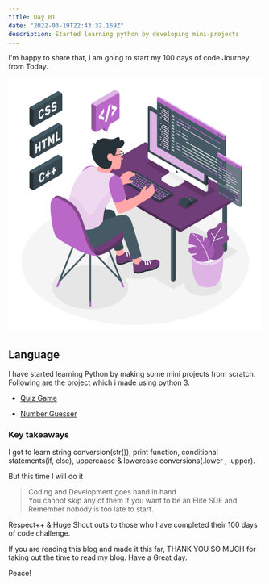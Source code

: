 ```yaml
---
title: Day 01
date: "2022-03-19T22:43:32.169Z"
description: Started learning python by developing mini-projects
---
```


I'm happy to share that, i am going to start my 100 days of code Journey from Today.

![coding](./webdev.png)

## Language

I have started learning Python by making some mini projects from scratch.
Following are the project which i made using python 3.

- [Quiz Game](https://github.com/jay-2000/lip.py/blob/main/quiz_game.py)

- [Number Guesser](https://github.com/jay-2000/lip.py/blob/main/number_guesser.py)

### Key takeaways

I got to learn string conversion(str()), print function, conditional statements(if, else), uppercaase & lowercase conversions(.lower , .upper).


But this time I will do it

> Coding and Development goes hand in hand  
> You cannot skip any of them if you want to be an Elite SDE
> and Remember nobody is too late to start.

Respect++ & Huge Shout outs to those who have completed their 100 days of code challenge.

If you are reading this blog and made it this far, THANK YOU SO MUCH for taking out the time to read my blog. Have a Great day.

Peace!